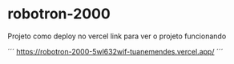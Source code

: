 # robotron-2000

Projeto  como deploy no vercel link para ver o projeto funcionando

´´´ https://robotron-2000-5wl632wif-tuanemendes.vercel.app/ ´´´

